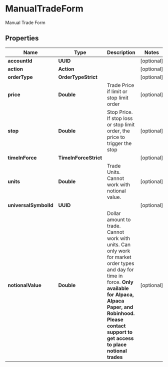 

# ManualTradeForm

Manual Trade Form

## Properties

| Name | Type | Description | Notes |
|------------ | ------------- | ------------- | -------------|
|**accountId** | **UUID** |  |  [optional] |
|**action** | **Action** |  |  [optional] |
|**orderType** | **OrderTypeStrict** |  |  [optional] |
|**price** | **Double** | Trade Price if limit or stop limit order |  [optional] |
|**stop** | **Double** | Stop Price. If stop loss or stop limit order, the price to trigger the stop |  [optional] |
|**timeInForce** | **TimeInForceStrict** |  |  [optional] |
|**units** | **Double** | Trade Units. Cannot work with notional value. |  [optional] |
|**universalSymbolId** | **UUID** |  |  [optional] |
|**notionalValue** | **Double** | Dollar amount to trade. Cannot work with units. Can only work for market order types and day for time in force. **Only available for Alpaca, Alpaca Paper, and Robinhood. Please contact support to get access to place notional trades** |  [optional] |



